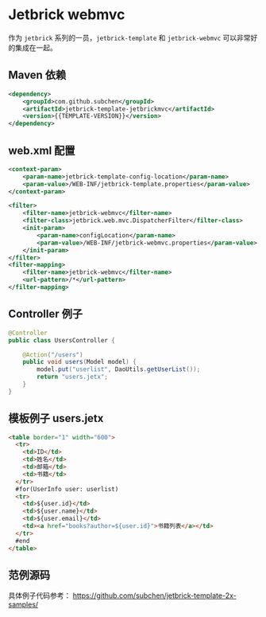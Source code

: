 Jetbrick webmvc
=====================

作为 `jetbrick` 系列的一员，`jetbrick-template` 和 `jetbrick-webmvc` 可以非常好的集成在一起。


Maven 依赖
------------------

```xml
<dependency>
    <groupId>com.github.subchen</groupId>
    <artifactId>jetbrick-template-jetbrickmvc</artifactId>
    <version>{{TEMPLATE-VERSION}}</version>
</dependency>
```

web.xml 配置
----------------------------

```xml
<context-param>
    <param-name>jetbrick-template-config-location</param-name>
    <param-value>/WEB-INF/jetbrick-template.properties</param-value>
</context-param>

<filter>
    <filter-name>jetbrick-webmvc</filter-name>
    <filter-class>jetbrick.web.mvc.DispatcherFilter</filter-class>
    <init-param>
        <param-name>configLocation</param-name>
        <param-value>/WEB-INF/jetbrick-webmvc.properties</param-value>
    </init-param>
</filter>
<filter-mapping>
    <filter-name>jetbrick-webmvc</filter-name>
    <url-pattern>/*</url-pattern>
</filter-mapping>
```


Controller 例子
-------------------------------------------

```java
@Controller
public class UsersController {

    @Action("/users")
    public void users(Model model) {
        model.put("userlist", DaoUtils.getUserList());
        return "users.jetx";
    }
}
```

模板例子 users.jetx
--------------------------------

```html
<table border="1" width="600">
  <tr>
    <td>ID</td>
    <td>姓名</td>
    <td>邮箱</td>
    <td>书籍</td>
  </tr>
  #for(UserInfo user: userlist)
  <tr>
    <td>${user.id}</td>
    <td>${user.name}</td>
    <td>${user.email}</td>
    <td><a href="books?author=${user.id}">书籍列表</a></td>
  </tr>
  #end
</table>
```


范例源码
--------------------------------

具体例子代码参考： https://github.com/subchen/jetbrick-template-2x-samples/
